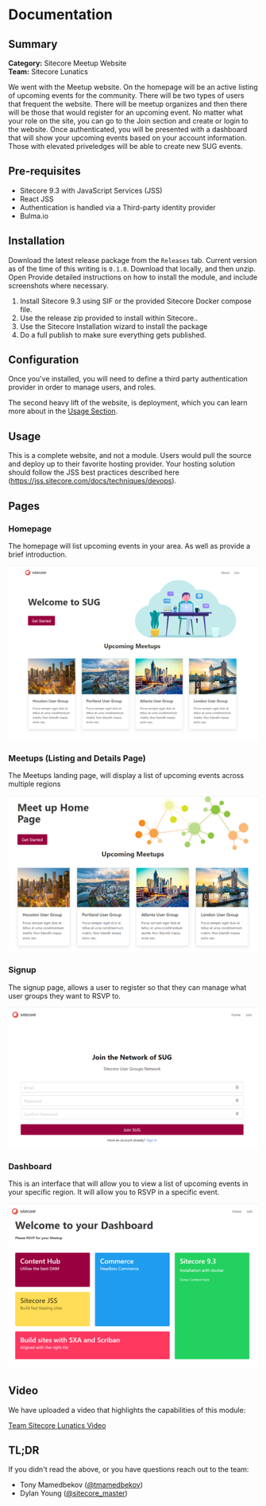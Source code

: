 # Documentation

## Summary

**Category:** Sitecore Meetup Website
<Br>**Team:** Sitecore Lunatics

We went with the Meetup website.  On the homepage will be an active listing of upcoming events for the community.  There will be two types of users that frequent the website.  There will be meetup organizes and then there will be those that would register for an upcoming event.  No matter what your role on the site, you can go to the Join section and create or login to the website.  Once authenticated, you will be presented with a dashboard that will show your upcoming events based on your account information.  Those with elevated priveledges will be able to create new SUG events.

## Pre-requisites

- Sitecore 9.3 with JavaScript Services (JSS)
- React JSS
- Authentication is handled via a Third-party identity provider
- Bulma.io

## Installation

Download the latest release package from the `Releases` tab.  Current version as of the time of this writing is `0.1.0`.  Download that locally, and then unzip.  Open
Provide detailed instructions on how to install the module, and include screenshots where necessary.

1. Install Sitecore 9.3 using SIF or the provided Sitecore Docker compose file.
2. Use the release zip provided to install within Sitecore..
3. Use the Sitecore Installation wizard to install the package
4. Do a full publish to make sure everything gets published.

## Configuration

Once you've installed, you will need to define a third party authentication provider in order to manage users, and roles.

The second heavy lift of the website, is deployment, which you can learn more about in the [Usage Section](#usage).

## Usage

This is a complete website, and not a module.  Users would pull the source and deploy up to their favorite hosting provider.  Your hosting solution should follow the JSS best practices described here (https://jss.sitecore.com/docs/techniques/devops).

## Pages

### Homepage

The homepage will list upcoming events in your area. As well as provide a brief introduction.

![Homepage Screenshot](images/homepage-screenshot.png)

### Meetups (Listing and Details Page)

The Meetups landing page, will display a list of upcoming events across multiple regions

![Meetups Screenshot](images/meetups-screenshot.png)

### Signup

The signup page, allows a user to register so that they can manage what user groups they want to RSVP to. 

![Signup Screenshot](images/register-screenshot.png)

### Dashboard

This is an interface that will allow you to view a list of upcoming events in your specific region.  It will allow you to RSVP in a specific event.

![Dashboard Screenshot](images/dashboard-screenshot.png)

## Video

We have uploaded a video that highlights the capabilities of this module:

[Team Sitecore Lunatics Video](https://youtu.be/rtahxLN4-tA)

## TL;DR

If you didn't read the above, or you have questions reach out to the team:

- Tony Mamedbekov ([@tmamedbekov](https://twitter.com/tmamedbekov))
- Dylan Young ([@sitecore_master](https://twitter.com/sitecore_master))

